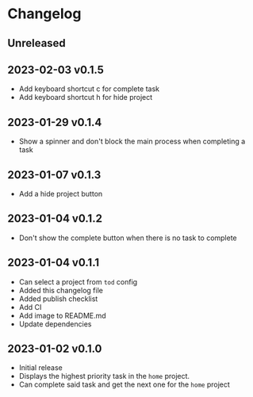 # Changelog

## Unreleased

## 2023-02-03 v0.1.5

- Add keyboard shortcut c for complete task
- Add keyboard shortcut h for hide project

## 2023-01-29 v0.1.4

- Show a spinner and don't block the main process when completing a task

## 2023-01-07 v0.1.3

- Add a hide project button

## 2023-01-04 v0.1.2

- Don't show the complete button when there is no task to complete

## 2023-01-04 v0.1.1

- Can select a project from `tod` config
- Added this changelog file
- Added publish checklist
- Add CI
- Add image to README.md
- Update dependencies

## 2023-01-02 v0.1.0

- Initial release
- Displays the highest priority task in the `home` project.
- Can complete said task and get the next one for the `home` project
